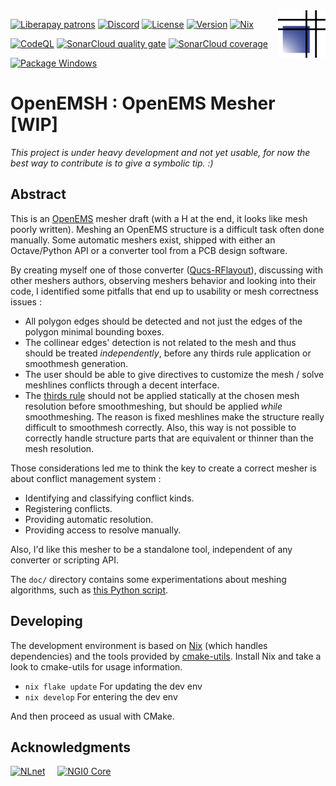 <img src="./icon/openemsh.svg" align="right" style="float:right;" width="15%" title="OpenEMSH"/>

[![Liberapay patrons](https://img.shields.io/liberapay/patrons/thomaslepoix.svg?logo=liberapay)](https://liberapay.com/thomaslepoix/donate)
[![Discord](https://img.shields.io/discord/616889479298547722?logo=discord)](https://discord.gg/P82fEmE)
[![License](https://img.shields.io/github/license/Open-RFlab/openemsh)](LICENSE)
[![Version](https://img.shields.io/github/v/release/Open-RFlab/openemsh)](https://github.com/Open-RFlab/openemsh/releases/latest)
[![Nix](https://img.shields.io/static/v1?logo=nixos&logoColor=white&label=&message=Built%20with%20Nix&color=41439a)](https://builtwithnix.org/)

[![CodeQL](https://img.shields.io/github/actions/workflow/status/Open-RFlab/openemsh/test_codeql.yml?label=CodeQL&logo=github)](https://github.com/Open-RFlab/openemsh/security/code-scanning?query=is%3Aopen+branch%3Amain+tool%3ACodeQL)
[![SonarCloud quality gate](https://sonarcloud.io/api/project_badges/measure?project=Open-RFlab_openemsh&metric=alert_status)](https://sonarcloud.io/dashboard?id=Open-RFlab_openemsh)
[![SonarCloud coverage](https://sonarcloud.io/api/project_badges/measure?project=Open-RFlab_openemsh&metric=coverage)](https://sonarcloud.io/dashboard?id=Open-RFlab_openemsh)

[![Package Windows](https://img.shields.io/github/actions/workflow/status/Open-RFlab/openemsh/release_windows.yml?label=package&logo=mingww64)](https://github.com/Open-RFlab/openemsh/releases)

# OpenEMSH : OpenEMS Mesher [WIP]

_This project is under heavy development and not yet usable, for now the best way to contribute is to give a symbolic tip. :)_

## Abstract

This is an [OpenEMS](https://openems.de) mesher draft (with a H at the end, it looks like mesh poorly written). Meshing an OpenEMS structure is a difficult task often done manually. Some automatic meshers exist, shipped with either an Octave/Python API or a converter tool from a PCB design software.

By creating myself one of those converter ([Qucs-RFlayout](https://github.com/thomaslepoix/Qucs-RFlayout)), discussing with other meshers authors, observing meshers behavior and looking into their code, I identified some pitfalls that end up to usability or mesh correctness issues :

- All polygon edges should be detected and not just the edges of the polygon minimal bounding boxes.
- The collinear edges' detection is not related to the mesh and thus should be treated _independently_, before any thirds rule application or smoothmesh generation.
- The user should be able to give directives to customize the mesh / solve meshlines conflicts through a decent interface.
- The [thirds rule](https://wiki.openems.de/index.php/FDTD_Mesh.html) should not be applied statically at the chosen mesh resolution before smoothmeshing, but should be applied _while_ smoothmeshing. The reason is fixed meshlines make the structure really difficult to smoothmesh correctly. Also, this way is not possible to correctly handle structure parts that are equivalent or thinner than the mesh resolution.

Those considerations led me to think the key to create a correct mesher is about conflict management system :
- Identifying and classifying conflict kinds.
- Registering conflicts.
- Providing automatic resolution.
- Providing access to resolve manually.

Also, I'd like this mesher to be a standalone tool, independent of any converter or scripting API.

The `doc/` directory contains some experimentations about meshing algorithms, such as [this Python script](doc/abstract/conflict_too_close_meshline_policies/autosolve.py).

<!--
## Build & usage
### Dependencies
-->

## Developing

The development environment is based on [Nix](https://nixos.org/) (which handles dependencies) and the tools provided by [cmake-utils](https://github.com/conformism/cmake-utils). Install Nix and take a look to cmake-utils for usage information.

- `nix flake update` For updating the dev env
- `nix develop` For entering the dev env

And then proceed as usual with CMake.

## Acknowledgments

<a href="https://nlnet.nl/project/OpenEMSH/"><img src="https://nlnet.nl/logo/banner.svg" height="50" title="NLnet"/></a>
&nbsp;&nbsp;&nbsp;
<a href="https://nlnet.nl/project/OpenEMSH/"><img src="https://nlnet.nl/image/logos/NGI0Core_tag.svg" height="50" title="NGI0 Core"/></a>
